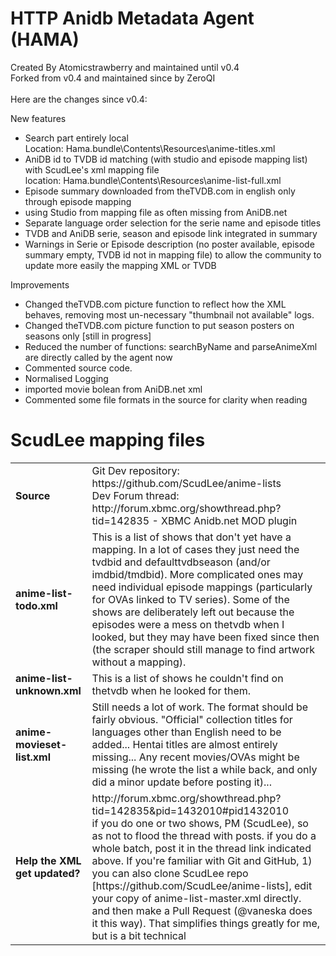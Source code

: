HTTP Anidb Metadata Agent (HAMA)
================================
Created By Atomicstrawberry and maintained until v0.4 <br />
Forked from v0.4 and maintained since by ZeroQI <br />
 <br />
Here are the changes since v0.4:<BR />

New features
<UL>
   <LI> Search part entirely local <BR />Location: Hama.bundle\Contents\Resources\anime-titles.xml
   <LI> AniDB id to TVDB id matching (with studio and episode mapping list) with ScudLee's xml mapping file <BR />location: Hama.bundle\Contents\Resources\anime-list-full.xml
   <LI> Episode summary downloaded from theTVDB.com in english only through episode mapping
   <LI> using Studio from mapping file as often missing from AniDB.net
   <LI> Separate language order selection for the serie name and episode titles
   <LI> TVDB and AniDB serie, season and episode link integrated in summary
   <LI> Warnings in Serie or Episode description (no poster available, episode summary empty, TVDB id not in mapping file) to allow the community to update more easily the mapping XML or TVDB
</UL>

Improvements
<UL>
   <LI> Changed theTVDB.com picture function to reflect how the XML behaves, removing most un-necessary "thumbnail not available" logs.
   <LI> Changed theTVDB.com picture function to put season posters on seasons only [still in progress]
   <LI> Reduced the number of functions: searchByName and parseAnimeXml are directly called by the agent now
   <LI> Commented source code.
   <LI> Normalised Logging
   <LI> imported movie bolean from AniDB.net xml
   <LI> Commented some file formats in the source for clarity when reading
</UL>

ScudLee mapping files
=====================
 <TABLE>
 <TR> <TD> <B>Source</B></TD> <TD>Git Dev repository: https://github.com/ScudLee/anime-lists <BR />
                             Dev Forum thread:   http://forum.xbmc.org/showthread.php?tid=142835 - XBMC Anidb.net MOD plugin</TD> </TR>
 <TR> <TD><B>anime-list-todo.xml</B></TD> <TD>This is a list of shows that don't yet have a mapping.
                              In a lot of cases they just need the tvdbid and defaulttvdbseason (and/or imdbid/tmdbid). 
                              More complicated ones may need individual episode mappings (particularly for OVAs linked to TV series).
                              Some of the shows are deliberately left out because the episodes were a mess on thetvdb when I looked,
                              but they may have been fixed since then (the scraper should still manage to find artwork without a mapping).</TD> </TR>
 <TR> <TD> <B>anime-list-unknown.xml</B></TD> <TD>This is a list of shows he couldn't find on thetvdb when he looked for them.</TD> </TR>
 <TR> <TD><B>anime-movieset-list.xml</B></TD> <TD>Still needs a lot of work. The format should be fairly obvious. 
                              "Official" collection titles for languages other than English need to be added...
                              Hentai titles are almost entirely missing...
                              Any recent movies/OVAs might be missing (he wrote the list a while back, and only did a minor update before posting it)...</TD> </TR>
 <TR> <TD><B>Help the XML get updated?</B></TD> <TD>http://forum.xbmc.org/showthread.php?tid=142835&pid=1432010#pid1432010 <BR />
                              if you do one or two shows, PM (ScudLee), so as not to flood the thread with posts. 
                              if you do a whole batch, post it in the thread link indicated above. 
                              If you're familiar with Git and GitHub, 1) you can also clone ScudLee repo [https://github.com/ScudLee/anime-lists], edit your copy of anime-list-master.xml directly. 
                              and then make a Pull Request (@vaneska does it this way). That simplifies things greatly for me, but is a bit technical</TD> </TR>
 </TABLE>
